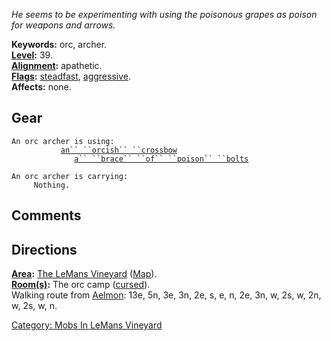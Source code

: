 *He seems to be experimenting with using the poisonous grapes as poison
for weapons and arrows.*

**Keywords:** orc, archer.  
**[Level](Level "wikilink"):** 39.  
**[Alignment](Alignment "wikilink"):** apathetic.  
**[Flags](:Category:_Mob_Types "wikilink"):**
[steadfast](Sentinel_Mobs "wikilink"),
[aggressive](Aggressive_Mobs "wikilink").  
**Affects:** none.  

## Gear

`An orc archer is using:`  
<wielded>`           `[`an`` ``orcish`` ``crossbow`](Orcish_Crossbow "wikilink")  
<held>`              `[`a`` ``brace`` ``of`` ``poison`` ``bolts`](Poison_Bolts "wikilink")

`An orc archer is carrying:`  
`     Nothing.`

## Comments

## Directions

**[Area](:Category:_Areas "wikilink"):** [The LeMans
Vineyard](:Category:_LeMans_Vineyard "wikilink")
([Map](LeMans_Vineyard_Map "wikilink")).  
**[Room(s)](:Category:_Rooms "wikilink"):** The orc camp
([cursed](Cursed_Rooms "wikilink")).  
Walking route from [Aelmon](Aelmon "wikilink"): 13e, 5n, 3e, 3n, 2e, s,
e, n, 2e, 3n, w, 2s, w, 2n, w, 2s, w, n.  

[Category: Mobs In LeMans
Vineyard](Category:_Mobs_In_LeMans_Vineyard "wikilink")
